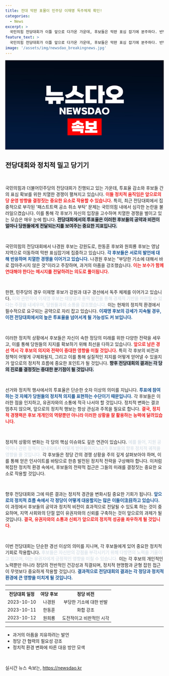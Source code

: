 ```yaml
---
title: 전대 막판 표몰이 민주당 이재명 독주체제 확인!
categories:
  - News
excerpt: >
  국민의힘 전당대회가 이틀 앞으로 다가온 가운데, 후보들은 막판 표심 잡기에 분주하다. 반면, 더불어민주당 이재명 전 대표는 경선에서 압승을 거두며 독주 체제를 확립하고 있다. 과연 어떤 결과가 기다리고 있을까?
feature_text: >
  국민의힘 전당대회가 이틀 앞으로 다가온 가운데, 후보들은 막판 표심 잡기에 분주하다. 반면, 더불어민주당 이재명 전 대표는 경선에서 압승을 거두며 독주 체제를 확립하고 있다. 과연 어떤 결과가 기다리고 있을까?
image: '/assets/img/newsdao_breakingnews.jpg'
---
```


<p><img src="/assets/img/newsdao_breakingnews.jpg" alt="ontimetimes 속보" /></p>

<h2 data-ke-size="size26">전당대회와 정치적 밀고 당기기</h2>

<p data-ke-size="size16">&nbsp;</p>

<p>국민의힘과 더불어민주당의 전당대회가 진행되고 있는 가운데, 투표율 감소와 후보들 간의 표심 확보를 위한 치열한 경쟁이 펼쳐지고 있습니다. <b><span style="color: #ee2323;">이들 정치적 움직임은 앞으로의 당 운영 방향을 결정짓는 중요한 요소로 작용할 수 있습니다.</span></b> 특히, 최근 전당대회에서 집중적으로 부각된 '패스트트랙 공소 취소 부탁' 문제는 국민의힘 내에서 심각한 논란을 불러일으켰습니다. 이를 통해 각 후보가 자신의 입장을 고수하며 치열한 경쟁을 벌이고 있는 모습은 매우 눈에 띕니다. <b><span style="background-color: #21538527;">전당대회에서의 투표율은 이러한 후보들의 공약과 비전이 얼마나 당원들에게 전달되는지를 보여주는 중요한 지표입니다.</span></b> </p>

<p data-ke-size="size16">&nbsp;</p>

<p>국민의힘의 전당대회에서 나경원 후보는 강원도로, 한동훈 후보와 원희룡 후보는 영남 지역으로 이동하여 막판 표심잡기에 집중하고 있습니다. <b><span style="color: #1a5490;">각 후보들은 서로의 발언에 대해 반응하며 치열한 경쟁을 이어가고 있습니다.</span></b> 나경원 후보는 "부당한 기소에 대해서 바로 잡아주시지 않은 것"이라고 주장하며, 과거의 아픔을 강조했습니다. <b><span style="color: #ee2323;">이는 보수가 함께 연대해야 한다는 메시지를 전달하려는 의도로 풀이됩니다.</span></b></p>

<p data-ke-size="size16">&nbsp;</p>

<p>한편, 민주당의 경우 이재명 후보가 강원과 대구 경선에서 독주 체제를 이어가고 있습니다. <b><span style="color: #21538527;">이와 관련하여 이재명 후보는 태양광과 풍력 발전을 통해 경제적 기반을 마련할 수 있다는 주장을 내세우며, 당원들과의 소통을 강조했습니다.</span></b> 이는 현재의 정치적 환경에서 필수적으로 요구되는 공약으로 자리 잡고 있습니다. <b><span style="color: #1a5490;">이재명 후보의 강세가 지속될 경우, 이전 전당대회에서의 높은 투표율을 넘어서게 될 가능성도 커 보입니다.</span></b></p>

<p data-ke-size="size16">&nbsp;</p>

<p>이러한 정치적 상황에서 후보들은 자신이 속한 정당의 미래를 위한 다양한 전략을 세우고, 이를 통해 당원들의 지지를 확보하기 위해 최선을 다하고 있습니다. <b><span style="color: #ee2323;">앞으로 남은 경선 역시 각 후보의 의지와 전략이 중대한 영향을 미칠 것입니다.</span></b> 특히 각 후보의 비전과 정책이 어떻게 구체화될지, 그리고 이를 통해 실질적인 지지를 어떻게 얻어낼 수 있을지가 앞으로의 정치적 흐름에 중요한 포인트가 될 것입니다. <b><span style="background-color: #21538527;">향후 전당대회의 결과는 각 당의 진로를 결정짓는 중대한 분기점이 될 것입니다.</span></b></p>

<p data-ke-size="size16">&nbsp;</p>

<p>선거와 정치적 행사에서의 투표율은 단순한 숫자 이상의 의미를 지닙니다. <b><span style="color: #1a5490;">투표에 참여하는 것 자체가 당원들의 정치적 의지를 표현하는 수단이기 때문입니다.</span></b> 각 후보들은 이러한 점을 인지하고, 유권자와의 소통에 적극 나서야 할 것입니다. 정치적 변화는 결코 멈추지 않으며, 앞으로의 정치적 행보는 항상 관심과 주목을 필요로 합니다. <b><span style="color: #ee2323;">결국, 정치적 경쟁력은 후보 개개인의 역량뿐만 아니라 이러한 상황을 잘 활용하는 능력에 달려있습니다.</span></b></p>

<p data-ke-size="size16">&nbsp;</p>

<p>정치적 상황의 변화는 각 당의 핵심 이슈와도 깊은 연관이 있습니다. <b><span style="color: #21538527;">예를 들어, 지원 공약이나 관련 정책이 당내외에서 어떻게 받아들여지느냐가 후보들의 향후 정치적 궤적을 영향을 줄 것입니다.</span></b> 각 후보들은 정당 간의 경쟁 상황을 주의 깊게 살펴보아야 하며, 이를 통해 얻은 인사이트를 바탕으로 한층 발전된 정치적 전략을 구상해야 합니다. 이처럼 복잡찬 정치적 환경 속에서, 후보들의 전략적 접근은 그들의 미래를 결정짓는 중요한 요소로 작용할 것입니다.</p>

<p data-ke-size="size16">&nbsp;</p>

<p>향후 전당대회와 그에 따른 결과는 정치적 경관을 변화시킬 중요한 기회가 됩니다. <b><span style="color: #1a5490;">앞으로의 정치적 흐름 속에서 각 정당이 어떻게 대응할지는 많은 이들이注目하고 있습니다.</span></b> 이 과정에서 후보들의 공약과 정치적 비전이 효과적으로 전달될 수 있도록 하는 것이 중요하며, 지역 사회와의 단절 없이 유권자와의 신뢰를 구축하는 것이 앞으로의 과제가 될 것입니다. <b><span style="color: #ee2323;">결국, 유권자와의 소통과 신뢰가 앞으로의 정치적 성공을 좌우하게 될 것입니다.</span></b></p>

<p data-ke-size="size16">&nbsp;</p>

<p>이번 전당대회는 단순한 경선 이상의 의미를 지니며, 각 후보들에게 있어 중요한 정치적 기회로 작용합니다. <b><span style="color: #21538527;">후보들은 자신만의 강점을 부각시키기 위해 다방면의 노력을 기울이고 있으며, 이는 유권자에게 긍정적인 영향을 미칠 수 있습니다.</span></b> 이는 각 후보의 개인적인 노력뿐만 아니라 정당의 전반적인 건강성과 직결되며, 정치적 현명함과 균형 잡힌 접근이 무엇보다 중요하게 작용할 것입니다. <b><span style="color: #1a5490;">결과적으로 전당대회의 결과는 각 정당과 정치적 환경에 큰 영향을 미치게 될 것입니다.</span></b></p>

<hr />

<table style="width: 100%;">
  <tr>
    <td style="text-align: center; height: 17px;"><b>전당대회 일정</b></td>
    <td style="text-align: center; height: 17px;"><b>여당 후보</b></td>
    <td style="text-align: center; height: 17px;"><b>정당 비전</b></td>
  </tr>
  <tr>
    <td style="text-align: center; height: 17px;">2023-10-10</td>
    <td style="text-align: center; height: 17px;">나경원</td>
    <td style="text-align: center; height: 17px;">부당한 기소에 대한 반발</td>
  </tr>
  <tr>
    <td style="text-align: center; height: 17px;">2023-10-11</td>
    <td style="text-align: center; height: 17px;">한동훈</td>
    <td style="text-align: center; height: 17px;">화합 강조</td>
  </tr>
  <tr>
    <td style="text-align: center; height: 17px;">2023-10-12</td>
    <td style="text-align: center; height: 17px;">원희룡</td>
    <td style="text-align: center; height: 17px;">도전적이고 비판적인 시각</td>
  </tr>
</table>

<hr />

<ul>
  <li>과거의 아픔을 치유하려는 발언</li>
  <li>정당 간 협력의 필요성 강조</li>
  <li>정치적 환경 변화에 따른 대응 방안 모색</li>
</ul>

<p data-ke-size="size16">&nbsp;</p>
실시간 뉴스 속보는, <a href="https://newsdao.kr" rel="dofollow">https://newsdao.kr</a>


